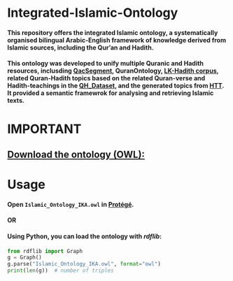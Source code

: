 # Integrated-Islamic-Ontology
#### This repository offers the **integrated Islamic ontology**, a systematically organised bilingual Arabic-English framework of knowledge derived from Islamic sources, including the Qur’an and Hadith.
  
#### This ontology was developed to unify multiple Quranic and Hadith resources, inclusding [QacSegment](http://textminingthequran.com/data/QacSegment.json), QuranOntology, [LK-Hadith corpus](https://github.com/ShathaTm/LK-Hadith-Corpus), related Quran-Hadith topics based on the related Quran-verse and Hadith-teachings in the [QH_Dataset](https://github.com/ShathaTm/Quran_Hadith_Datasets/blob/main/QH_Dataset.csv), and the generated topics from [HTT](https://github.com/Ibtisam-a/Hadith-Topics-using-GPT4/blob/main/Hadith-Teaching-Topics_HTT.xlsx). It provided a semantic framewrok for analysing and retrieving Islamic texts.

# IMPORTANT
## [Download the ontology (OWL):](//doi.org/10.5281/zenodo.17178377)

# Usage
#### Open `Islamic_Ontology_IKA.owl` in [Protégé](https://protege.stanford.edu/).
#### OR <br>
#### Using Python, you can load the ontology with *rdflib*:

```Python
from rdflib import Graph
g = Graph()
g.parse("Islamic_Ontology_IKA.owl", format="owl")
print(len(g))  # number of triples
